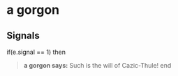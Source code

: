 # a gorgon
## Signals

if(e.signal == 1) then


>**a gorgon says:** Such is the will of Cazic-Thule!
end
